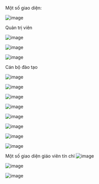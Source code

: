 Một số giao diện:

![image](https://github.com/Dat5487/QuanLyDiemDanh/assets/109160535/4bb32f32-8cdd-4fcb-9053-576bf99d5429)


Quản trị viên

![image](https://github.com/Dat5487/QuanLyDiemDanh/assets/109160535/3224468d-0cdc-478f-a8cb-69de7363195f)

![image](https://github.com/Dat5487/QuanLyDiemDanh/assets/109160535/c5622e48-cf3f-46f5-b6b7-6b2d1863060f)

![image](https://github.com/Dat5487/QuanLyDiemDanh/assets/109160535/ddb7d390-b7de-4dfd-b347-6e8c2e076240)

Cán bộ đào tạo

![image](https://github.com/Dat5487/QuanLyDiemDanh/assets/109160535/7a343126-2a70-4b5b-982c-60580c19804f)

![image](https://github.com/Dat5487/QuanLyDiemDanh/assets/109160535/af374c0c-4e80-4f99-b158-20296329d1f0)

![image](https://github.com/Dat5487/QuanLyDiemDanh/assets/109160535/08fd50a4-496e-431e-be28-777240e13c39)

![image](https://github.com/Dat5487/QuanLyDiemDanh/assets/109160535/177ccf72-f22d-4dea-a3a0-373ff98fa39b)

![image](https://github.com/Dat5487/QuanLyDiemDanh/assets/109160535/a0a67670-26d0-4f90-a87b-c99893c3b97c)

![image](https://github.com/Dat5487/QuanLyDiemDanh/assets/109160535/a2ce4442-674a-4f80-813e-a1901f6b959e)

![image](https://github.com/Dat5487/QuanLyDiemDanh/assets/109160535/e86e9b93-4e7b-4198-888b-39d7be22c638)

![image](https://github.com/Dat5487/QuanLyDiemDanh/assets/109160535/92ce3163-0434-49cb-badd-0e5da8f19ecb)


Một số giao diện giáo viên tín chỉ
![image](https://github.com/Dat5487/QuanLyDiemDanh/assets/109160535/783bc991-3fd2-4e3b-a7a2-d1b0cc7a1d85)

![image](https://github.com/Dat5487/QuanLyDiemDanh/assets/109160535/0828a441-a93c-43e6-b616-235253edf614)

![image](https://github.com/Dat5487/QuanLyDiemDanh/assets/109160535/eaffc056-5719-4187-ace6-3a6d45831788)


